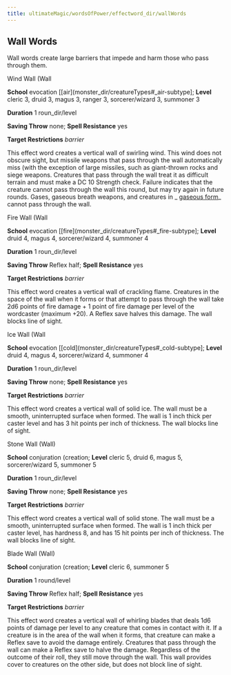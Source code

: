 ```yaml
---
title: ultimateMagic/wordsOfPower/effectword_dir/wallWords
---
```

## Wall Words

Wall words create large barriers that impede and harm those who pass through them.

Wind Wall (Wall

**School** evocation [[air](monster_dir/creatureTypes#_air-subtype]; **Level** cleric 3, druid 3, magus 3, ranger 3, sorcerer/wizard 3, summoner 3

**Duration** 1 roun_dir/level

**Saving Throw** none; **Spell Resistance** yes

**Target Restrictions** _barrier_

This effect word creates a vertical wall of swirling wind. This wind does not obscure sight, but missile weapons that pass through the wall automatically miss (with the exception of large missiles, such as giant-thrown rocks and siege weapons. Creatures that pass through the wall treat it as difficult terrain and must make a DC 10 Strength check. Failure indicates that the creature cannot pass through the wall this round, but may try again in future rounds. Gases, gaseous breath weapons, and creatures in _ [gaseous form](spell_dir/gaseousForm#_gaseous-form)_ cannot pass through the wall.

Fire Wall (Wall

**School** evocation [[fire](monster_dir/creatureTypes#_fire-subtype]; **Level** druid 4, magus 4, sorcerer/wizard 4, summoner 4

**Duration** 1 roun_dir/level

**Saving Throw** Reflex half; **Spell Resistance** yes

**Target Restrictions** _barrier_

This effect word creates a vertical wall of crackling flame. Creatures in the space of the wall when it forms or that attempt to pass through the wall take 2d6 points of fire damage + 1 point of fire damage per level of the wordcaster (maximum +20). A Reflex save halves this damage. The wall blocks line of sight.

Ice Wall (Wall

**School** evocation [[cold](monster_dir/creatureTypes#_cold-subtype]; **Level** druid 4, magus 4, sorcerer/wizard 4, summoner 4

**Duration** 1 roun_dir/level

**Saving Throw** none; **Spell Resistance** yes

**Target Restrictions** _barrier_

This effect word creates a vertical wall of solid ice. The wall must be a smooth, uninterrupted surface when formed. The wall is 1 inch thick per caster level and has 3 hit points per inch of thickness. The wall blocks line of sight.

Stone Wall (Wall)

**School** conjuration (creation; **Level** cleric 5, druid 6, magus 5, sorcerer/wizard 5, summoner 5

**Duration** 1 roun_dir/level

**Saving Throw** none; **Spell Resistance** yes

**Target Restrictions** _barrier_

This effect word creates a vertical wall of solid stone. The wall must be a smooth, uninterrupted surface when formed. The wall is 1 inch thick per caster level, has hardness 8, and has 15 hit points per inch of thickness. The wall blocks line of sight.

Blade Wall (Wall)

**School** conjuration (creation; **Level** cleric 6, summoner 5

**Duration** 1 round/level

**Saving Throw** Reflex half; **Spell Resistance** yes

**Target Restrictions** _barrier_

This effect word creates a vertical wall of whirling blades that deals 1d6 points of damage per level to any creature that comes in contact with it. If a creature is in the area of the wall when it forms, that creature can make a Reflex save to avoid the damage entirely. Creatures that pass through the wall can make a Reflex save to halve the damage. Regardless of the outcome of their roll, they still move through the wall. This wall provides cover to creatures on the other side, but does not block line of sight.

